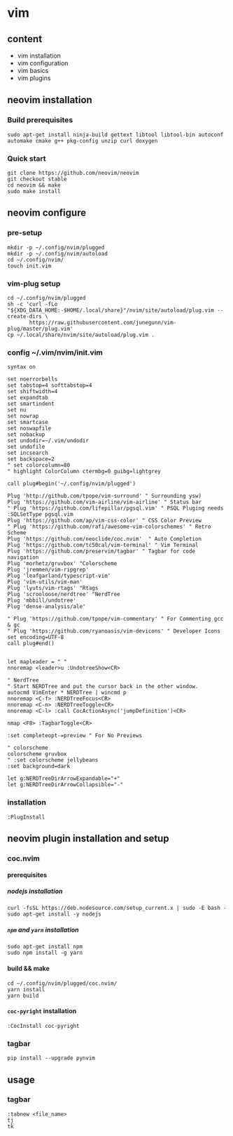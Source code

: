 # vim

## content

* vim installation
* vim configuration
* vim basics
* vim plugins

## neovim installation

### Build prerequisites

```linux
sudo apt-get install ninja-build gettext libtool libtool-bin autoconf automake cmake g++ pkg-config unzip curl doxygen
```
### Quick start

```
git clone https://github.com/neovim/neovim
git checkout stable
cd neovim && make
sudo make install
```

## neovim configure

### pre-setup

```linux
mkdir -p ~/.config/nvim/plugged
mkdir -p ~/.config/nvim/autoload
cd ~/.config/nvim/
touch init.vim
```

### vim-plug setup

```linux
cd ~/.config/nvim/plugged
sh -c 'curl -fLo "${XDG_DATA_HOME:-$HOME/.local/share}"/nvim/site/autoload/plug.vim --create-dirs \
       https://raw.githubusercontent.com/junegunn/vim-plug/master/plug.vim'
cp ~/.local/share/nvim/site/autoload/plug.vim .
```

### config ~/.vim/nvim/init.vim

```
syntax on

set noerrorbells
set tabstop=4 softtabstop=4
set shiftwidth=4
set expandtab
set smartindent
set nu
set nowrap
set smartcase
set noswapfile
set nobackup
set undodir=~/.vim/undodir
set undofile
set incsearch
set backspace=2
" set colorcolumn=80
" highlight ColorColumn ctermbg=0 guibg=lightgrey

call plug#begin('~/.config/nvim/plugged')

Plug 'http://github.com/tpope/vim-surround' " Surrounding ysw)
Plug 'https://github.com/vim-airline/vim-airline' " Status bar
" Plug 'https://github.com/lifepillar/pgsql.vim' " PSQL Pluging needs :SQLSetType pgsql.vim
Plug 'https://github.com/ap/vim-css-color' " CSS Color Preview
" Plug 'https://github.com/rafi/awesome-vim-colorschemes' " Retro Scheme
Plug 'https://github.com/neoclide/coc.nvim'  " Auto Completion
Plug 'https://github.com/tc50cal/vim-terminal' " Vim Terminal
Plug 'https://github.com/preservim/tagbar' " Tagbar for code navigation
Plug 'morhetz/gruvbox' "Colorscheme
Plug 'jremmen/vim-ripgrep'
Plug 'leafgarland/typescript-vim'
Plug 'vim-utils/vim-man'
Plug 'lyuts/vim-rtags' "Rtags
Plug 'scrooloose/nerdtree' "NerdTree
Plug 'mbbill/undotree'
Plug 'dense-analysis/ale'

" Plug 'https://github.com/tpope/vim-commentary' " For Commenting gcc & gc
" Plug 'https://github.com/ryanoasis/vim-devicons' " Developer Icons
set encoding=UTF-8
call plug#end()


let mapleader = " "
nnoremap <leader>u :UndotreeShow<CR>

" NerdTree
" Start NERDTree and put the cursor back in the other window.
autocmd VimEnter * NERDTree | wincmd p
nnoremap <C-f> :NERDTreeFocus<CR>
nnoremap <C-n> :NERDTreeToggle<CR>
nnoremap <C-l> :call CocActionAsync('jumpDefinition')<CR>

nmap <F8> :TagbarToggle<CR>

:set completeopt-=preview " For No Previews

" colorscheme
colorscheme gruvbox
" :set colorscheme jellybeans
:set background=dark

let g:NERDTreeDirArrowExpandable="+"
let g:NERDTreeDirArrowCollapsible="-"
```

### installation

```
:PlugInstall
```
## neovim plugin installation and setup

### coc.nvim

#### prerequisites

##### nodejs installation

```
curl -fsSL https://deb.nodesource.com/setup_current.x | sudo -E bash -
sudo apt-get install -y nodejs
```

##### `npm` and `yarn` installation

```
sudo apt-get install npm
sudo npm install -g yarn
```

#### build && make

```
cd ~/.config/nvim/plugged/coc.nvim/
yarn install
yarn build
```
#### `coc-pyright` installation

```
:CocInstall coc-pyright
```

### tagbar

```
pip install --upgrade pynvim
```

## usage

### tagbar

```
:tabnew <file_name>
tj
tk
```

### 
